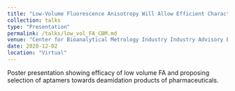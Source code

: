 ```yaml
---
title: "Low-Volume Fluorescence Anisotropy Will Allow Efficient Characterization of Aptamer Binding to Deamidation Products"
collection: talks
type: "Presentation"
permalink: /talks/low_vol_FA_CBM.md
venue: "Center for Bioanalytical Metrology Industry Industry Advisory Board Meeting"
date: 2020-12-02
location: "Virtual"
---
```


Poster presentation showing efficacy of low volume FA and proposing selection of aptamers towards deamidation products of pharmaceuticals.
